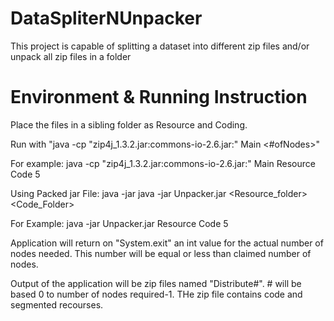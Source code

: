 # DataSpliterNUnpacker
This project is capable of splitting a dataset into different zip files and/or unpack all zip files in a folder

# Environment & Running Instruction

Place the files in a sibling folder as Resource and Coding.

Run with "java -cp "zip4j_1.3.2.jar:commons-io-2.6.jar:" Main <#ofNodes>"

For example: java -cp "zip4j_1.3.2.jar:commons-io-2.6.jar:" Main Resource Code 5

Using Packed jar File: java -jar java -jar Unpacker.jar <Resource_folder> <Code_Folder>

For Example: java -jar Unpacker.jar Resource Code 5

Application will return on "System.exit" an int value for the actual number of nodes needed. This number will be equal or less than claimed number of nodes.

Output of the application will be zip files named "Distribute#". # will be based 0 to number of nodes required-1. THe zip file contains code and segmented recourses.
